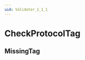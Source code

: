 ```yaml
---
uid: Validator_1_1_1
---
```


# CheckProtocolTag

## MissingTag

<!-- Description, Properties, ... sections are auto-generated. -->
<!-- REPLACE ME AUTO-GENERATION -->

<!-- Uncomment to add extra details -->
<!--### Details-->

<!-- Uncomment to add example code -->
<!--### Example code-->
